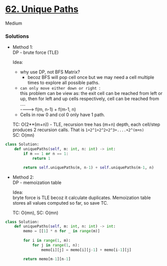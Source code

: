 # [62. Unique Paths](https://leetcode.com/problems/unique-paths/description/?envType=company&envId=amazon&favoriteSlug=amazon-three-months)

Medium

### Solutions

- Method 1:\
  DP - brute force (TLE)
  
  Idea:
  - why use DP, not BFS Matrix?
    - becoz BFS will pop cell once but we may need a cell multiple times to explore all possible paths.
  - `can only move either down or right `:\
    this problem can be view as: the exit cell can be reached from left or up, then for left and up cells respectively, cell can be reached from ....  \
       ----> f(m, n-1) + f(m-1, n)
  - Cells in row 0 and col 0 only have 1 path.

  TC: O(2**(m+n)) - TLE, recursion tree has (m+n) depth, each cell/step produces 2 recursion calls. That is `1+2^1+2^2+2^3+....+2^(m+n)` \
  SC: O(mn)

```python
class Solution:
    def uniquePaths(self, m: int, n: int) -> int:
        if m == 1 or n == 1:
            return 1

        return self.uniquePaths(m, n-1) + self.uniquePaths(m-1, n)
```


- Method 2:\
  DP - memoization table

  Idea: \
  bryte force is TLE becoz it calculate duplicates. Memoization table stores all values computed so far, so save TC.

  TC: O(mn), SC: O(mn)

```python
class Solution:
    def uniquePaths(self, m: int, n: int) -> int:
        memo = [[1] * n for _ in range(m)]
        
        for i in range(1, m):
            for j in range(1, n):
                memo[i][j] = memo[i][j-1] + memo[i-1][j]

        return memo[m-1][n-1]
```
